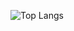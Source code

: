 ![Top Langs](https://github-readme-stats.vercel.app/api/top-langs/?username=anhnguyen1701&theme=default&langs_count=99&layout=compact&hide=css,html)
